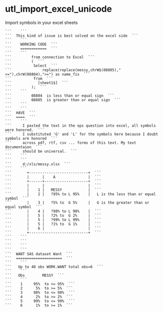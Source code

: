 # utl_import_excel_unicode
Import symbols in your excel sheets

    ```    ```
    ```  This kind of issue is best solved on the excel side  ```
    ```    ```
    ```    WORKING CODE  ```
    ```    ============  ```
    ```    ```
    ```         from connection to Excel  ```
    ```         (  ```
    ```          Select  ```
    ```              replace(replace(messy,chrW$(08805),"<="),chrW(08804),">=") as name_fix  ```
    ```          from  ```
    ```            [sheet1$]  ```
    ```         );  ```
    ```    ```
    ```         08804  is less than or equal sign  ```
    ```         08805  is greater than or equal sign  ```
    ```    ```
    ```    ```
    ```  HAVE  ```
    ```  ====  ```
    ```    ```
    ```     I pasted the text in the ops question into excel, all symbols were honored.  ```
    ```     I substituted 'G' and 'L' for the symbols here because I doubt symbols are honored  ```
    ```     across pdf, rtf, csv ... forms of this text. My text documentaion  ```
    ```     should be universal.  ```
    ```    ```
    ```    ```
    ```     d:/xls/messy.xlsx  ```
    ```    ```
    ```       +---------------------------+  ```
    ```       |      |    A               |  ```
    ```       +------+--------------------+  ```
    ```       |      |                    |  ```
    ```       |    1 |   MESSY            |  ```
    ```       |    2 |   ?95% to L 95%    |   L is the less than or equal symbol  ```
    ```       |    3 |   ?5% to  G 5%     |   G is the greater than or equal symbol  ```
    ```       |    4 |   ?98% to L 98%    |  ```
    ```       |    5 |   ?2% to  G 2%     |  ```
    ```       |    5 |   ?99% to L 99%    |  ```
    ```       |    5 |   ?1% to  G 1%     |  ```
    ```       |    6 |                    |  ```
    ```       +---------------------------+  ```
    ```    ```
    ```    ```
    ```    ```
    ```    ```
    ```  WANT SAS dataset Want  ```
    ```  =====================  ```
    ```    ```
    ```   Up to 40 obs WORK.WANT total obs=6  ```
    ```    ```
    ```   Obs        MESSY  ```
    ```    ```
    ```    1     95%  to <= 95%  ```
    ```    2      5%  to >= 5%  ```
    ```    3     98%  to <= 98%  ```
    ```    4      2%  to >= 2%  ```
    ```    5     99%  to <= 99%  ```
    ```    6      1%  to >= 1%  ```
